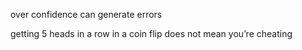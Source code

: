 over confidence can generate errors

getting 5 heads in a row in a coin flip does not mean you’re cheating

